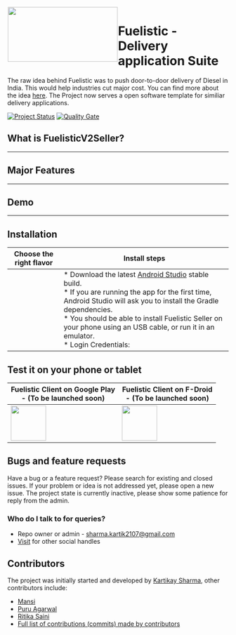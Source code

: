 <img height='125' width=250 src="https://i.imgur.com/jXwmFRH.png" align="left" hspace="1" vspace="1">

# Fuelistic - Delivery application Suite

The raw idea behind Fuelistic was to push door-to-door delivery of Diesel in India. This would help industries cut major cost. You can find more about the idea [here](https://linktr.ee/kartikaysharma01). The Project now serves a open software template for similiar delivery applications.

[![Project Status](https://opensource.box.com/badges/inactive.svg)](https://opensource.box.com/badges)
[![Quality Gate](https://sonarcloud.io/api/project_badges/measure?project=openfoodfacts_openfoodfacts-androidapp&metric=alert_status)](https://sonarcloud.io/dashboard/index/openfoodfacts_openfoodfacts-androidapp)
<br>

## What is FuelisticV2Seller?
----------------

## Major Features
---------------

## Demo
--------------

## Installation

| Choose the right flavor | Install steps|
| ------------- | ------------- |
|<img src=""> | * Download the latest [Android Studio](https://developer.android.com/studio) stable build. <br>* If you are running the app for the first time, Android Studio will ask you to install the Gradle dependencies. <br>* You should be able to install Fuelistic Seller on your phone using an USB cable, or run it in an emulator. <br>* Login Credentials: 
## Test it on your phone or tablet

| Fuelistic Client on Google Play<br>- (To be launched soon) | Fuelistic Client on F-Droid<br> - (To be launched soon) | 
| ------------- | ------------- |
| <a href="https://play.google.com/store/apps/" alt="Get it on Google Play" target="_blank"><img src="https://play.google.com/intl/en_us/badges/images/generic/en_badge_web_generic.png" height="80"></a>  | <a href="https://f-droid.org/" alt="Get it on F-Droid" target="_blank"><img src="https://fdroid.gitlab.io/artwork/badge/get-it-on.png" height="80"></a>  |

## Bugs and feature requests

Have a bug or a feature request? Please search for existing and closed issues. If your problem or idea is not addressed yet, please open a new issue. The project state is currently inactive, please show some patience for reply from the admin.



### Who do I talk to for queries?

* Repo owner or admin - sharma.kartik2107@gmail.com
* [Visit](https://kartikaysharma01.tech/) for other social handles

## Contributors

The project was initially started and developed by [Kartikay Sharma](https://github.com/kartikaysharma01), other contributors include:
- [Mansi](https://www.linkedin.com/in/mansivikram/)
- [Puru Agarwal](https://github.com/Puru80)
- [Ritika Saini](https://github.com/ritika309)
- [Full list of contributions (commits) made by contributors](https://github.com/kartikaysharma01/FuelisticV2Client/graphs/contributors)

